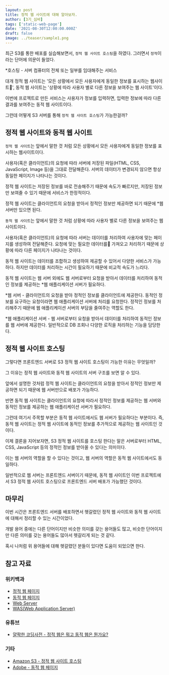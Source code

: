 ```yaml
---
layout: post
title: 정적 웹 사이트에 대해 알아보자.
author: [3기_심바]
tags: ['static-web-page']
date: '2021-08-30T12:00:00.000Z'
draft: false
image: ../teaser/sample1.png
---
```


최근 S3를 통한 배포를 실습해보면서, `정적 웹 사이트 호스팅`을 하였다. 그러면서 `정적`이라는 단어에 의문이 들었다.

\*호스팅 - 서버 컴퓨터의 전체 또는 일부를 임대해주는 서비스

대개 정적 웹 사이트는 '모든 상황에서 모든 사용자에게 동일한 정보를 표시하는 웹사이트', 동적 웹 사이트는 '상황에 따라 사용자 별로 다른 정보을 보여주는 웹 사이트'이다.

이번에 프로젝트로 만든 서비스는 사용자가 정보를 입력하면, 입력한 정보에 따라 다른 결과를 보여주는 동적 웹 사이트이다.

그런데 어떻게 S3 서버를 통해 `정적 웹 사이트 호스팅`가 가능한걸까?

## 정적 웹 사이트와 동적 웹 사이트

`정적 웹 사이트`는 앞에서 말한 것 처럼 모든 상황에서 모든 사용자에게 동일한 정보를 표시하는 웹사이트이다.

사용자(혹은 클라이언트)의 요청에 따라 서버에 저장된 파일(HTML, CSS, JavaScript, Image 등)을 그대로 전달해준다. 서버의 데이터가 변경되지 않으면 항상 동일한 페이지가 나타나는 것이다.

정적 웹 사이트는 저장된 정보를 바로 전송해주기 때문에 속도가 빠르지만, 저장된 정보만 보여줄 수 있기 때문에 서비스가 한정적이다.

정적 웹 사이트는 클라이언트의 요청을 받아서 정적인 정보만 제공하면 되기 때문에 \*웹 서버만 있으면 된다.

`동적 웹 사이트`는 앞에서 말한 것 처럼 상황에 따라 사용자 별로 다른 정보을 보여주는 웹 사이트이다.

사용자(혹은 클라이언트)의 요청에 따라 서버는 데이터를 처리하여 사용자에 맞는 페이지를 생성하여 전달해준다. 요청에 맞는 필요한 데이터를 가져오고 처리하기 때문에 상황에 따라 다른 페이지가 나타나는 것이다.

동적 웹 사이트는 데이터를 조합하고 생성하여 제공할 수 있어서 다양한 서비스가 가능하다. 하지만 데이터를 처리하는 시간이 필요하기 때문에 비교적 속도가 느리다.

동적 웹 사이트는 웹 서버 외에도 웹 서버로부터 요청을 받아서 데이터를 처리하여 동적인 정보를 제공하는 \*웹 애플리케이션 서버가 필요하다.

\*웹 서버 - 클라이언트의 요청을 받아 정적인 정보를 클라이언트에 제공한다. 동적인 정보를 요구하는 요청이라면 웹 애플리케이션 서버에 처리를 요청한다. 정적인 정보를 처리해주기 때문에 웹 애플리케이션 서버의 부담을 줄여주는 역할도 한다.

\*웹 애플리케이션 서버 - 웹 서버로부터 요청을 받아서 데이터를 처리하여 동적인 정보를 웹 서버에 제공한다. 일반적으로 DB 조회나 다양한 로직을 처리하는 기능을 담당한다.

## 정적 웹 사이트 호스팅

그렇다면 프론트엔드 서버로 S3 정적 웹 사이트 호스팅이 가능한 이유는 무엇일까?

그 이유는 정적 웹 사이트와 동적 웹 사이트의 서버 구조를 보면 알 수 있다.

앞에서 설명한 것처럼 정적 웹 사이트는 클라이언트의 요청을 받아서 정적인 정보만 제공하면 되기 때문에 웹 서버만으로 배포가 가능하다.

반면 동적 웹 사이트는 클라이언트의 요청에 따라서 정적인 정보를 제공하는 웹 서버와 동적인 정보를 제공하는 웹 애플리케이션 서버가 필요하다.

그런데 여기서 주목할 부분은 동적 웹 사이트에서도 웹 서버가 필요하다는 부분이다. 즉, 동적 웹 사이트는 정적 웹 사이트에 동적인 정보를 추가적으로 제공하는 웹 사이트인 것이다.

이제 결론을 지어보자면, S3 정적 웹 사이트를 호스팅 한다는 말은 서버로부터 HTML, CSS, JavaScript 등의 정적인 정보를 받아올 수 있다는 의미이다.

이는 웹 서버의 역할을 할 수 있다는 것이고, 웹 서버의 역할은 동적 웹 사이트에서도 동일하다.

일반적으로 웹 서버는 프론트엔드 서버이기 때문에, 동적 웹 사이트인 이번 프로젝트에서 S3 정적 웹 사이트 호스팅으로 프론트엔드 서버 배포가 가능했던 것이다.

## 마무리

이번 시간은 프론트엔드 서버를 배포하면서 헷갈렸던 정적 웹 사이트와 동적 웹 사이트에 대해서 정리할 수 있는 시간이었다.

개발 용어 중에는 다른 단어이지만 비슷한 의미를 갖는 용어들도 많고, 비슷한 단어이지만 다른 의미를 갖는 용어들도 많아서 헷갈리게 되는 것 같다.

혹시 나처럼 위 용어들에 대해 헷갈렸던 분들이 있다면 도움이 되었으면 한다.

## 참고 자료

### 위키백과

- [정적 웹 페이지](https://ko.wikipedia.org/wiki/%EC%A0%95%EC%A0%81_%EC%9B%B9_%ED%8E%98%EC%9D%B4%EC%A7%80)
- [동적 웹 페이지](https://ko.wikipedia.org/wiki/%EB%8F%99%EC%A0%81_%EC%9B%B9%ED%8E%98%EC%9D%B4%EC%A7%80)
- [Web Server](https://ko.wikipedia.org/wiki/%EC%9B%B9_%EC%84%9C%EB%B2%84)
- [WAS(Web Application Server)](https://ko.wikipedia.org/wiki/%EC%9B%B9_%EC%95%A0%ED%94%8C%EB%A6%AC%EC%BC%80%EC%9D%B4%EC%85%98_%EC%84%9C%EB%B2%84)

### 유튜브

- [얄팍한 코딩사전 - 정적 웹은 뭐고 동적 웹은 뭔가요?](https://www.youtube.com/watch?v=C06xRvXIAUk)

### 기타

- [Amazon S3 - 정적 웹 사이트 호스팅](https://docs.aws.amazon.com/ko_kr/AmazonS3/latest/userguide/WebsiteHosting.html)
- [Adobe - 동적 웹 페이지](https://business.adobe.com/kr/glossary/dynamic-web-page.html#q1)
